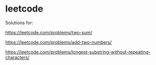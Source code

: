 # leetcode
Solutions for:

https://leetcode.com/problems/two-sum/

https://leetcode.com/problems/add-two-numbers/

https://leetcode.com/problems/longest-substring-without-repeating-characters/




